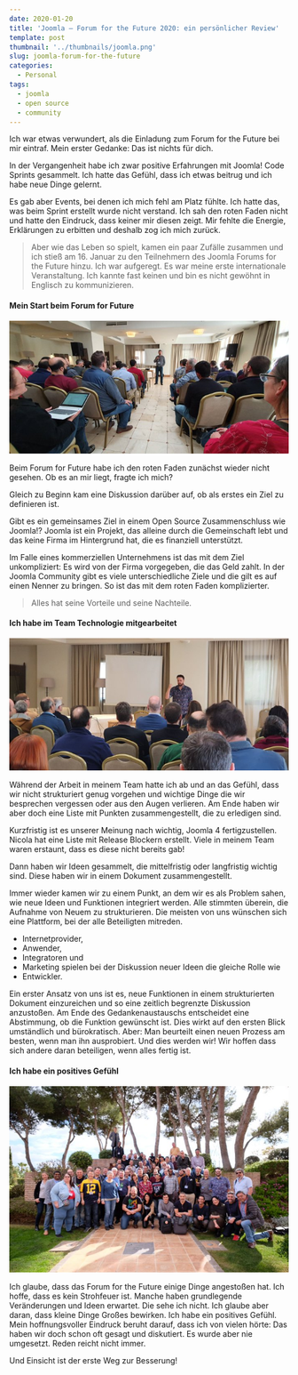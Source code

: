```yaml
---
date: 2020-01-20
title: 'Joomla – Forum for the Future 2020: ein persönlicher Review'
template: post
thumbnail: '../thumbnails/joomla.png'
slug: joomla-forum-for-the-future
categories:
  - Personal
tags:
  - joomla
  - open source 
  - community
---
```


Ich war etwas verwundert, als die Einladung zum Forum for the Future bei mir eintraf. Mein erster Gedanke: Das ist nichts für dich. 

In der Vergangenheit habe ich zwar positive Erfahrungen mit Joomla! Code Sprints gesammelt. Ich hatte das Gefühl, dass ich etwas beitrug und ich habe neue Dinge gelernt. 

Es gab aber Events, bei denen ich mich fehl am Platz fühlte. Ich hatte das, was beim Sprint erstellt wurde nicht verstand. Ich sah den roten Faden nicht und hatte den Eindruck, dass keiner mir diesen zeigt. Mir fehlte die Energie, Erklärungen zu erbitten und deshalb zog ich mich zurück. 

> Aber wie das Leben so spielt, kamen ein paar Zufälle zusammen und ich stieß am 16. Januar zu den Teilnehmern des Joomla Forums for the Future hinzu. Ich war aufgeregt. Es war meine erste internationale Veranstaltung. Ich kannte fast keinen und bin es nicht gewöhnt in Englisch zu kommunizieren.

#### Mein Start beim Forum for Future

![](../images/fftf1.jpeg)

Beim Forum for Future habe ich den roten Faden zunächst wieder nicht gesehen. Ob es an mir liegt, fragte ich mich? 

Gleich zu Beginn kam eine Diskussion darüber auf, ob als erstes ein Ziel zu definieren ist. 

Gibt es ein gemeinsames Ziel in einem Open Source Zusammenschluss wie Joomla!? Joomla ist ein Projekt, das alleine durch die Gemeinschaft lebt und das keine Firma im Hintergrund hat, die es finanziell unterstützt. 

Im Falle eines kommerziellen Unternehmens ist das mit dem Ziel unkompliziert: Es wird von der Firma vorgegeben, die das Geld zahlt. In der Joomla Community gibt es viele unterschiedliche Ziele und die gilt es auf einen Nenner zu bringen. So ist das mit dem roten Faden komplizierter. 

> Alles hat seine Vorteile und seine Nachteile.

#### Ich habe im Team Technologie mitgearbeitet

![](../images/fftf2.jpeg)

Während der Arbeit in meinem Team hatte ich ab und an das Gefühl, dass wir nicht strukturiert genug vorgehen und wichtige Dinge die wir besprechen vergessen oder aus den Augen verlieren. Am Ende haben wir aber doch eine Liste mit Punkten zusammengestellt, die zu erledigen sind.

Kurzfristig ist es unserer Meinung nach wichtig, Joomla 4 fertigzustellen. Nicola hat eine Liste mit Release Blockern erstellt. Viele in meinem Team waren erstaunt, dass es diese nicht bereits gab!

Dann haben wir Ideen gesammelt, die mittelfristig oder langfristig wichtig sind. Diese haben wir in einem Dokument zusammengestellt.

Immer wieder kamen wir zu einem Punkt, an dem wir es als Problem sahen, wie neue Ideen und Funktionen integriert werden. Alle stimmten überein, die Aufnahme von Neuem zu strukturieren. Die meisten von uns wünschen sich eine Plattform, bei der alle Beteiligten mitreden. 
- Internetprovider, 
- Anwender, 
- Integratoren und 
- Marketing spielen bei der Diskussion neuer Ideen die gleiche Rolle wie 
- Entwickler.  

Ein erster Ansatz von uns ist es, neue Funktionen in einem strukturierten Dokument einzureichen und so eine zeitlich begrenzte Diskussion anzustoßen. Am Ende des 
Gedankenaustauschs entscheidet eine Abstimmung, ob die Funktion gewünscht ist. Dies wirkt auf den ersten Blick umständlich und bürokratisch. Aber: Man beurteilt einen neuen Prozess am besten, wenn man ihn ausprobiert. Und dies werden wir! Wir hoffen dass sich andere daran beteiligen, wenn alles fertig ist.

#### Ich habe ein positives Gefühl

![](../images/fftf3.jpeg)

Ich glaube, dass das Forum for the Future einige Dinge angestoßen hat. 
Ich hoffe, dass es kein Strohfeuer ist. 
Manche haben grundlegende Veränderungen und Ideen erwartet. Die sehe ich nicht. 
Ich glaube aber daran, dass kleine Dinge Großes bewirken. 
Ich habe ein positives Gefühl. Mein hoffnungsvoller Eindruck beruht darauf, 
dass ich von vielen hörte: Das haben wir doch schon oft gesagt und diskutiert. 
Es wurde aber nie umgesetzt. Reden reicht nicht immer. 

Und Einsicht ist der erste Weg zur Besserung!
